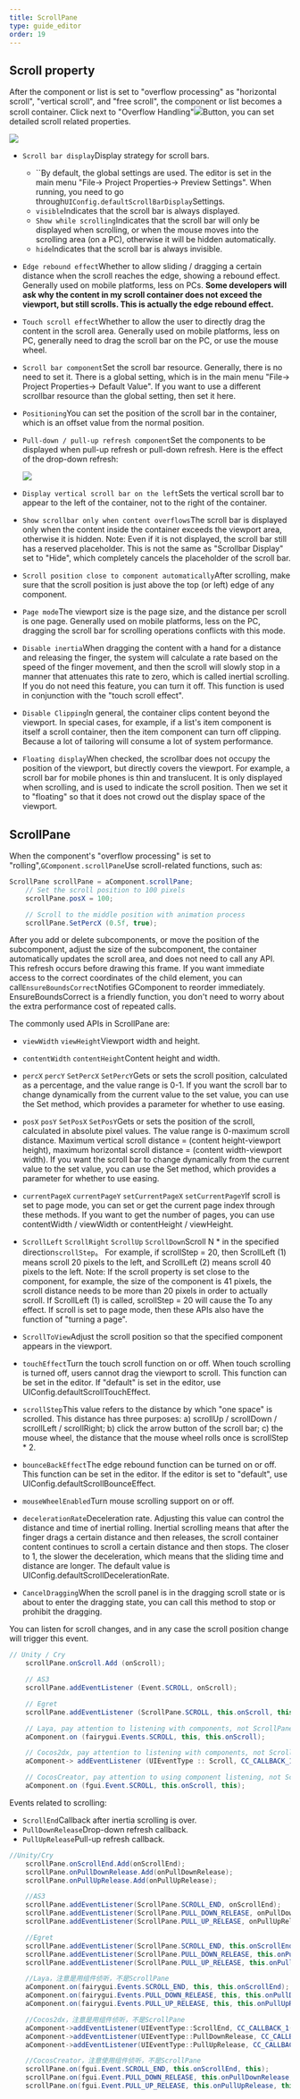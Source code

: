 ```yaml
---
title: ScrollPane
type: guide_editor
order: 19
---
```


## Scroll property

After the component or list is set to "overflow processing" as "horizontal scroll", "vertical scroll", and "free scroll", the component or list becomes a scroll container. Click next to "Overflow Handling"![](../../images/QQ20191211-161858.png)Button, you can set detailed scroll related properties.

![](../../images/QQ20191211-182032.png)

- `Scroll bar display`Display strategy for scroll bars.
   - ``By default, the global settings are used. The editor is set in the main menu "File-> Project Properties-> Preview Settings". When running, you need to go through`UIConfig.defaultScrollBarDisplay`Settings.
   - `visible`Indicates that the scroll bar is always displayed.
   - `Show while scrolling`Indicates that the scroll bar will only be displayed when scrolling, or when the mouse moves into the scrolling area (on a PC), otherwise it will be hidden automatically.
   - `hide`Indicates that the scroll bar is always invisible.

- `Edge rebound effect`Whether to allow sliding / dragging a certain distance when the scroll reaches the edge, showing a rebound effect. Generally used on mobile platforms, less on PCs. **Some developers will ask why the content in my scroll container does not exceed the viewport, but still scrolls. This is actually the edge rebound effect.**

- `Touch scroll effect`Whether to allow the user to directly drag the content in the scroll area. Generally used on mobile platforms, less on PC, generally need to drag the scroll bar on the PC, or use the mouse wheel.

- `Scroll bar component`Set the scroll bar resource. Generally, there is no need to set it. There is a global setting, which is in the main menu "File-> Project Properties-> Default Value". If you want to use a different scrollbar resource than the global setting, then set it here.

- `Positioning`You can set the position of the scroll bar in the container, which is an offset value from the normal position.

- `Pull-down / pull-up refresh component`Set the components to be displayed when pull-up refresh or pull-down refresh. Here is the effect of the drop-down refresh:

   ![](../../images/gaollg12.gif)

- `Display vertical scroll bar on the left`Sets the vertical scroll bar to appear to the left of the container, not to the right of the container.

- `Show scrollbar only when content overflows`The scroll bar is displayed only when the content inside the container exceeds the viewport area, otherwise it is hidden. Note: Even if it is not displayed, the scroll bar still has a reserved placeholder. This is not the same as "Scrollbar Display" set to "Hide", which completely cancels the placeholder of the scroll bar.

- `Scroll position close to component automatically`After scrolling, make sure that the scroll position is just above the top (or left) edge of any component.

- `Page mode`The viewport size is the page size, and the distance per scroll is one page. Generally used on mobile platforms, less on the PC, dragging the scroll bar for scrolling operations conflicts with this mode.

- `Disable inertia`When dragging the content with a hand for a distance and releasing the finger, the system will calculate a rate based on the speed of the finger movement, and then the scroll will slowly stop in a manner that attenuates this rate to zero, which is called inertial scrolling. If you do not need this feature, you can turn it off. This function is used in conjunction with the "touch scroll effect".

- `Disable Clipping`In general, the container clips content beyond the viewport. In special cases, for example, if a list's item component is itself a scroll container, then the item component can turn off clipping. Because a lot of tailoring will consume a lot of system performance.

- `Floating display`When checked, the scrollbar does not occupy the position of the viewport, but directly covers the viewport. For example, a scroll bar for mobile phones is thin and translucent. It is only displayed when scrolling, and is used to indicate the scroll position. Then we set it to "floating" so that it does not crowd out the display space of the viewport.

## ScrollPane

When the component's "overflow processing" is set to "rolling",`GComponent.scrollPane`Use scroll-related functions, such as:

```csharp
ScrollPane scrollPane = aComponent.scrollPane;
    // Set the scroll position to 100 pixels
    scrollPane.posX = 100;

    // Scroll to the middle position with animation process
    scrollPane.SetPercX (0.5f, true);
```

After you add or delete subcomponents, or move the position of the subcomponent, adjust the size of the subcomponent, the container automatically updates the scroll area, and does not need to call any API. This refresh occurs before drawing this frame. If you want immediate access to the correct coordinates of the child element, you can call`EnsureBoundsCorrect`Notifies GComponent to reorder immediately. EnsureBoundsCorrect is a friendly function, you don't need to worry about the extra performance cost of repeated calls.

The commonly used APIs in ScrollPane are:

- `viewWidth` `viewHeight`Viewport width and height.

- `contentWidth` `contentHeight`Content height and width.

- `percX` `percY` `SetPercX` `SetPercY`Gets or sets the scroll position, calculated as a percentage, and the value range is 0-1. If you want the scroll bar to change dynamically from the current value to the set value, you can use the Set method, which provides a parameter for whether to use easing.

- `posX` `posY` `SetPosX` `SetPosY`Gets or sets the position of the scroll, calculated in absolute pixel values. The value range is 0-maximum scroll distance. Maximum vertical scroll distance = (content height-viewport height), maximum horizontal scroll distance = (content width-viewport width). If you want the scroll bar to change dynamically from the current value to the set value, you can use the Set method, which provides a parameter for whether to use easing.

- `currentPageX` `currentPageY` `setCurrentPageX` `setCurrentPageY`If scroll is set to page mode, you can set or get the current page index through these methods. If you want to get the number of pages, you can use contentWidth / viewWidth or contentHeight / viewHeight.

- `ScrollLeft` `ScrollRight` `ScrollUp` `ScrollDown`Scroll N * in the specified direction`scrollStep`。 For example, if scrollStep = 20, then ScrollLeft (1) means scroll 20 pixels to the left, and ScrollLeft (2) means scroll 40 pixels to the left. Note: If the scroll property is set close to the component, for example, the size of the component is 41 pixels, the scroll distance needs to be more than 20 pixels in order to actually scroll. If ScrollLeft (1) is called, scrollStep = 20 will cause the To any effect.
If scroll is set to page mode, then these APIs also have the function of "turning a page".

- `ScrollToView`Adjust the scroll position so that the specified component appears in the viewport.

- `touchEffect`Turn the touch scroll function on or off. When touch scrolling is turned off, users cannot drag the viewport to scroll. This function can be set in the editor. If "default" is set in the editor, use UIConfig.defaultScrollTouchEffect.

- `scrollStep`This value refers to the distance by which "one space" is scrolled. This distance has three purposes: a) scrollUp / scrollDown / scrollLeft / scrollRight; b) click the arrow button of the scroll bar; c) the mouse wheel, the distance that the mouse wheel rolls once is scrollStep * 2.

- `bounceBackEffect`The edge rebound function can be turned on or off. This function can be set in the editor. If the editor is set to "default", use UIConfig.defaultScrollBounceEffect.

- `mouseWheelEnabled`Turn mouse scrolling support on or off.

- `decelerationRate`Deceleration rate. Adjusting this value can control the distance and time of inertial rolling. Inertial scrolling means that after the finger drags a certain distance and then releases, the scroll container content continues to scroll a certain distance and then stops. The closer to 1, the slower the deceleration, which means that the sliding time and distance are longer. The default value is UIConfig.defaultScrollDecelerationRate.

- `CancelDragging`When the scroll panel is in the dragging scroll state or is about to enter the dragging state, you can call this method to stop or prohibit the dragging.

You can listen for scroll changes, and in any case the scroll position change will trigger this event.

```csharp
// Unity / Cry
    scrollPane.onScroll.Add (onScroll);

    // AS3
    scrollPane.addEventListener (Event.SCROLL, onScroll);

    // Egret
    scrollPane.addEventListener (ScrollPane.SCROLL, this.onScroll, this);

    // Laya, pay attention to listening with components, not ScrollPane
    aComponent.on (fairygui.Events.SCROLL, this, this.onScroll);

    // Cocos2dx, pay attention to listening with components, not ScrollPane
    aComponent-> addEventListener (UIEventType :: Scroll, CC_CALLBACK_1 (AClass :: onScroll, this));

    // CocosCreator, pay attention to using component listening, not ScrollPane
    aComponent.on (fgui.Event.SCROLL, this.onScroll, this);
```

Events related to scrolling:

- `ScrollEnd`Callback after inertia scrolling is over.
- `PullDownRelease`Drop-down refresh callback.
- `PullUpRelease`Pull-up refresh callback.

```csharp
//Unity/Cry
    scrollPane.onScrollEnd.Add(onScrollEnd);
    scrollPane.onPullDownRelease.Add(onPullDownRelease);
    scrollPane.onPullUpRelease.Add(onPullUpRelease);

    //AS3
    scrollPane.addEventListener(ScrollPane.SCROLL_END, onScrollEnd);
    scrollPane.addEventListener(ScrollPane.PULL_DOWN_RELEASE, onPullDownRelease);
    scrollPane.addEventListener(ScrollPane.PULL_UP_RELEASE, onPullUpRelease);

    //Egret
    scrollPane.addEventListener(ScrollPane.SCROLL_END, this.onScrollEnd, this);
    scrollPane.addEventListener(ScrollPane.PULL_DOWN_RELEASE, this.onPullDownRelease, this);
    scrollPane.addEventListener(ScrollPane.PULL_UP_RELEASE, this.onPullUpRelease, this);

    //Laya，注意是用组件侦听，不是ScrollPane
    aComponent.on(fairygui.Events.SCROLL_END, this, this.onScrollEnd);
    aComponent.on(fairygui.Events.PULL_DOWN_RELEASE, this, this.onPullDownRelease);
    aComponent.on(fairygui.Events.PULL_UP_RELEASE, this, this.onPullUpRelease);

    //Cocos2dx，注意是用组件侦听，不是ScrollPane
    aComponent->addEventListener(UIEventType::ScrollEnd, CC_CALLBACK_1(AClass::onScrollEnd, this));
    aComponent->addEventListener(UIEventType::PullDownRelease, CC_CALLBACK_1(AClass::onPullDownRelease, this));
    aComponent->addEventListener(UIEventType::PullUpRelease, CC_CALLBACK_1(AClass::onPullUpRelease, this));

    //CocosCreator，注意使用组件侦听，不是ScrollPane
    scrollPane.on(fgui.Event.SCROLL_END, this.onScrollEnd, this);
    scrollPane.on(fgui.Event.PULL_DOWN_RELEASE, this.onPullDownRelease, this);
    scrollPane.on(fgui.Event.PULL_UP_RELEASE, this.onPullUpRelease, this);
```
